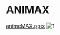 # ANIMAX
[animeMAX.pptx](https://github.com/avinashpdpd/ANIMAX/files/9568618/animeMAX.pptx)
![1](https://user-images.githubusercontent.com/101344389/228796697-514a1573-ecf0-4701-abbc-1a84a0eca1ed.png)
